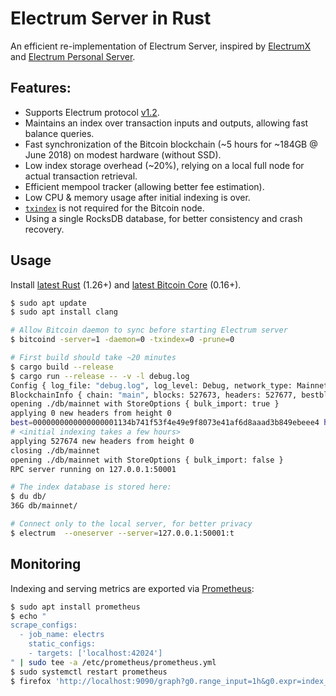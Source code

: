 # Electrum Server in Rust

An efficient re-implementation of Electrum Server, inspired by [ElectrumX](https://github.com/kyuupichan/electrumx)
and [Electrum Personal Server](https://github.com/chris-belcher/electrum-personal-server/).

## Features:

 * Supports Electrum protocol [v1.2](https://electrumx.readthedocs.io/en/latest/protocol.html).
 * Maintains an index over transaction inputs and outputs, allowing fast balance queries.
 * Fast synchronization of the Bitcoin blockchain (~5 hours for ~184GB @ June 2018) on modest hardware (without SSD).
 * Low index storage overhead (~20%), relying on a local full node for actual transaction retrieval.
 * Efficient mempool tracker (allowing better fee estimation).
 * Low CPU & memory usage after initial indexing is over.
 * [`txindex`](https://github.com/bitcoin/bitcoin/blob/81069a75bd71f21f9cbab97c68f7347073cc9ae5/src/init.cpp#L406) is not required for the Bitcoin node.
 * Using a single RocksDB database, for better consistency and crash recovery.

## Usage

Install [latest Rust](https://rustup.rs/) (1.26+) and [latest Bitcoin Core](https://bitcoincore.org/en/download/) (0.16+).

```bash
$ sudo apt update
$ sudo apt install clang

# Allow Bitcoin daemon to sync before starting Electrum server
$ bitcoind -server=1 -daemon=0 -txindex=0 -prune=0

# First build should take ~20 minutes
$ cargo build --release
$ cargo run --release -- -v -l debug.log
Config { log_file: "debug.log", log_level: Debug, network_type: Mainnet, db_path: "./db/mainnet", rpc_addr: V4(127.0.0.1:50001), monitoring_addr: V4(127.0.0.1:42024) }
BlockchainInfo { chain: "main", blocks: 527673, headers: 527677, bestblockhash: "0000000000000000001134b741f53f4e49e9f8073e41af6d8aaad3b849ebeee4", size_on_disk: 196048138442, pruned: false }
opening ./db/mainnet with StoreOptions { bulk_import: true }
applying 0 new headers from height 0
best=0000000000000000001134b741f53f4e49e9f8073e41af6d8aaad3b849ebeee4 height=527673 @ 2018-06-16T04:03:53Z (527674 left to index)
# <initial indexing takes a few hours>
applying 527674 new headers from height 0
closing ./db/mainnet
opening ./db/mainnet with StoreOptions { bulk_import: false }
RPC server running on 127.0.0.1:50001

# The index database is stored here:
$ du db/
36G db/mainnet/

# Connect only to the local server, for better privacy
$ electrum  --oneserver --server=127.0.0.1:50001:t
```

## Monitoring

Indexing and serving metrics are exported via [Prometheus](https://github.com/pingcap/rust-prometheus):

```bash
$ sudo apt install prometheus
$ echo "
scrape_configs:
  - job_name: electrs
    static_configs:
    - targets: ['localhost:42024']
" | sudo tee -a /etc/prometheus/prometheus.yml
$ sudo systemctl restart prometheus
$ firefox 'http://localhost:9090/graph?g0.range_input=1h&g0.expr=index_height&g0.tab=0'
```
